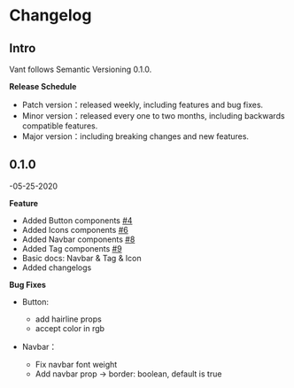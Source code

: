 # Changelog

## Intro

Vant follows Semantic Versioning 0.1.0.

**Release Schedule**

* Patch version：released weekly, including features and bug fixes.
* Minor version：released every one to two months, including backwards compatible features.
* Major version：including breaking changes and new features.

## **0**.1.0 

-05-25-2020

**Feature**

* Added Button components [\#4](https://github.com/mxdi9i7/vant-react/pull/4)
* Added Icons components [\#6](https://github.com/mxdi9i7/vant-react/pull/6/files)
* Added Navbar components [\#8](https://github.com/mxdi9i7/vant-react/pull/8)
* Added Tag components [\#9](https://github.com/mxdi9i7/vant-react/pull/9)
* Basic docs: Navbar & Tag & Icon
* Added changelogs

**Bug Fixes**

* Button: 

  * add hairline props
  * accept color in rgb

* Navbar：
  * Fix navbar font weight
  * Add navbar prop -&gt; border: boolean, default is true



